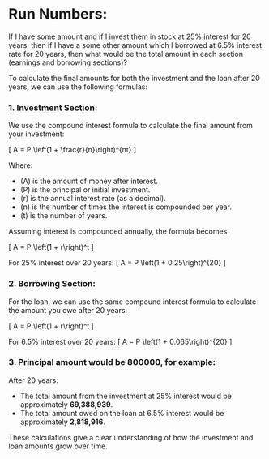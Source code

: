 # Run Numbers:

If I have some amount and if I invest them in stock at 25% interest for 20 years, then if I have a some other amount which I borrowed at 6.5% interest rate for 20 years, then what would be the total amount in each section (earnings and borrowing sections)?

To calculate the final amounts for both the investment and the loan after 20 years, we can use the following formulas:

### 1. Investment Section:

We use the compound interest formula to calculate the final amount from your investment:

\[
A = P \left(1 + \frac{r}{n}\right)^{nt}
\]

Where:

- \(A\) is the amount of money after interest.
- \(P\) is the principal or initial investment.
- \(r\) is the annual interest rate (as a decimal).
- \(n\) is the number of times the interest is compounded per year.
- \(t\) is the number of years.

Assuming interest is compounded annually, the formula becomes:

\[
A = P \left(1 + r\right)^t
\]

For 25% interest over 20 years:
\[
A = P \left(1 + 0.25\right)^{20}
\]

### 2. Borrowing Section:

For the loan, we can use the same compound interest formula to calculate the amount you owe after 20 years:

\[
A = P \left(1 + r\right)^t
\]

For 6.5% interest over 20 years:
\[
A = P \left(1 + 0.065\right)^{20}
\]

### 3. Principal amount would be 800000, for example:

After 20 years:

- The total amount from the investment at 25% interest would be approximately **69,388,939**.
- The total amount owed on the loan at 6.5% interest would be approximately **2,818,916**.

These calculations give a clear understanding of how the investment and loan amounts grow over time.
